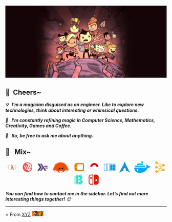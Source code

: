 <!--
**ash-z01/ash-z01** is a ✨ _special_ ✨ repository because its `README.md` (this file) appears on your GitHub profile.
-->

<!-- ![Banner](assets/imgs/BreathOfTheWild00.jpg) -->
<!-- ![Banner](assets/imgs/nintendo-game-ash-banner.jpg) -->
![Banner](assets/imgs/oxygen-not-included.jpg)

## 🍻 &nbsp;Cheers~

<em>

<b> 💡 &nbsp; I’m a magician disguised as an engineer. Like to explore new technologies, think about interesting or whimsical questions.</b>

<b> 🌱 &nbsp; I'm constantly refining magic in Computer Science, Mathematics, Creativity, Games and Coffee.</b>

<b> 💬 &nbsp; So, be free to ask me about anything.</b>

</em>

## 👻 &nbsp; Mix~
<!-- ### 🛠😜 &nbsp; I use it~ -->

<p align="center">
<code><img height="36" src="assets/svg/lambda.svg" alt="lambda"></code>
&nbsp;
<code><img height="36" src="assets/svg/lisp.svg" alt="lisp"></code>
&nbsp;
<code><img height="36" src="assets/svg/haskell.svg" alt="haskell"></code>
&nbsp;
<code><img height="36" src="assets/svg/ferris.svg" alt="ferris"></code>
&nbsp;
<code><img height="36" src="assets/svg/painting.svg" alt="painting"></code>
&nbsp;
<code><img height="36" src="assets/svg/pokemon.svg" alt="pokemon"></code>
&nbsp;
<code><img height="36" src="assets/svg/rubik-cube.svg" alt="rubik-cube"></code>
&nbsp;
<code><img height="36" src="assets/svg/arch_linux.svg" alt="arch_linux"></code>
&nbsp;
<code><img height="36" src="assets/svg/container.svg" alt="container"></code>
&nbsp;
<code><img height="36" src="assets/svg/neural-network.svg" alt="nn"></code>
&nbsp;
<code><img height="36" src="assets/svg/blockchain.svg" alt="blockchain"></code>
&nbsp;
<code><img height="36" src="assets/svg/ns.svg" alt="ns"></code>
&nbsp;
</p>

<!-- ## ⚙️ &nbsp; GitHub Analytics

<p align="center">
    
<img height="180em" src="https://github-readme-stats-eight-theta.vercel.app/api?username=ash-z01&show_icons=true&theme=dracula&include_all_commits=true&count_private=true&hide=prs" />

<img height="120em" src="https://github-readme-stats-eight-theta.vercel.app/api/top-langs/?username=ash-z01&layout=compact&hide=html,css&theme=onedark" />

</p> -->

<!-- ## 🤝🏻 &nbsp;Connect

<p align="center">

<a href="https://github.com/ash-z01">
<img src="https://img.shields.io/badge/-GitHub-3423A6?style=flat-square&color=black&logo=GitHub&logoColor=white"/></a>
<a href="ash-z01@qq.com">
<img src="https://img.shields.io/badge/-ash&ndash;z01@qq.com-1769FF?style=flat-square&logo=Gmail&logoColor=white"/></a>
<a href="E-Meow">
<img src="https://img.shields.io/badge/E&ndash;Meow-D14836?style=flat-square&logo=Nintendo-Switch&logoColor=white"/></a>
<a href="https://space.bilibili.com/123004091/">
<img src="https://img.shields.io/badge/芝士z喵-E4405F?style=flat-square&logo=Bilibili&logoColor=white"/></a>

</p> -->

<em>
    <b>You can find how to contact me in the sidebar. </b>
    <b>Let’s find out more interesting things together!</b> 😊
</em>

---
⭐️ From [XYZ](https://github.com/ash-z01)  <img height="16" src="assets/imgs/ash-and-pikachu-footer.jpg"/>
